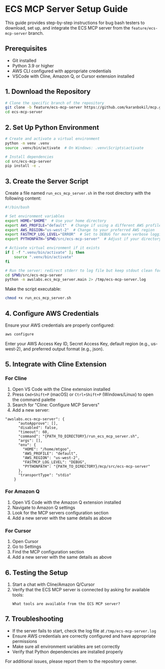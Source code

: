 # ECS MCP Server Setup Guide

This guide provides step-by-step instructions for bug bash testers to download, set up, and integrate the ECS MCP server from the `feature/ecs-mcp-server` branch.

## Prerequisites

- Git installed
- Python 3.9 or higher
- AWS CLI configured with appropriate credentials
- VSCode with Cline, Amazon Q, or Cursor extension installed

## 1. Download the Repository

```bash
# Clone the specific branch of the repository
git clone -b feature/ecs-mcp-server https://github.com/karanbokil/mcp.git ecs-mcp-server
cd ecs-mcp-server
```

## 2. Set Up Python Environment

```bash
# Create and activate a virtual environment
python -m venv .venv
source .venv/bin/activate  # On Windows: .venv\Scripts\activate

# Install dependencies
cd src/ecs-mcp-server
pip install -e .
```

## 3. Create the Server Script

Create a file named `run_ecs_mcp_server.sh` in the root directory with the following content:

```bash
#!/bin/bash

# Set environment variables
export HOME="$HOME"  # Use your home directory
export AWS_PROFILE="default"  # Change if using a different AWS profile
export AWS_REGION="us-west-2"  # Change to your preferred AWS region
export FASTMCP_LOG_LEVEL="ERROR"  # Set to DEBUG for more verbose logging
export PYTHONPATH="$PWD/src/ecs-mcp-server"  # Adjust if your directory structure differs

# Activate virtual environment if it exists
if [ -f ".venv/bin/activate" ]; then
    source ".venv/bin/activate"
fi

# Run the server: redirect stderr to log file but keep stdout clean for JSON-RPC messages
cd $PWD/src/ecs-mcp-server
python -m awslabs.ecs_mcp_server.main 2> /tmp/ecs-mcp-server.log
```

Make the script executable:

```bash
chmod +x run_ecs_mcp_server.sh
```

## 4. Configure AWS Credentials

Ensure your AWS credentials are properly configured:

```bash
aws configure
```

Enter your AWS Access Key ID, Secret Access Key, default region (e.g., us-west-2), and preferred output format (e.g., json).

## 5. Integrate with Cline Extension

### For Cline

1. Open VS Code with the Cline extension installed
2. Press `Cmd+Shift+P` (macOS) or `Ctrl+Shift+P` (Windows/Linux) to open the command palette
3. Search for "Cline: Configure MCP Servers"
4. Add a new server:
```
"awslabs.ecs-mcp-server": {
      "autoApprove": [],
      "disabled": false,
      "timeout": 60,
      "command": "{PATH_TO_DIRECTORY}/run_ecs_mcp_server.sh",
      "args": [],
      "env": {
        "HOME": "/home/mtgoo",
        "AWS_PROFILE": "default",
        "AWS_REGION": "us-west-2",
        "FASTMCP_LOG_LEVEL": "DEBUG",
        "PYTHONPATH": "{PATH_TO_DIRECTORY}/mcp/src/ecs-mcp-server"
      },
      "transportType": "stdio"
    }
```
### For Amazon Q

1. Open VS Code with the Amazon Q extension installed
2. Navigate to Amazon Q settings
3. Look for the MCP servers configuration section
4. Add a new server with the same details as above

### For Cursor

1. Open Cursor
2. Go to Settings
3. Find the MCP configuration section
4. Add a new server with the same details as above

## 6. Testing the Setup

1. Start a chat with Cline/Amazon Q/Cursor
2. Verify that the ECS MCP server is connected by asking for available tools:
   ```
   What tools are available from the ECS MCP server?
   ```

## 7. Troubleshooting

- If the server fails to start, check the log file at `/tmp/ecs-mcp-server.log`
- Ensure AWS credentials are correctly configured and have appropriate permissions
- Make sure all environment variables are set correctly
- Verify that Python dependencies are installed properly

For additional issues, please report them to the repository owner.
